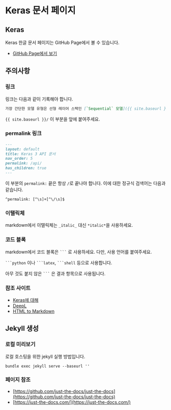 # Keras 문서 페이지

## Keras

Keras 한글 문서 페이지는 GitHub Page에서 볼 수 있습니다.

* [GitHub Page에서 보기](https://codecompose7.github.io/keras-doc-kr.github.io/)


## 주의사항

### 링크

링크는 다음과 같이 기록해야 합니다.

```markdown
가장 간단한 모델 유형은 선형 레이어 스택인 [`Sequential` 모델]({{ site.baseurl }}/guides/sequential_model/)입니다.
```

`{{ site.baseurl }}/` 이 부분을 앞에 붙여주세요.

### permalink 링크

```markdown
---
layout: default
title: Keras 3 API 문서
nav_order: 5
permalink: /api/
has_children: true
---
```

이 부분의 `permalink:` 끝은 항상 `/`로 끝나야 합니다. 이에 대한 정규식 검색어는 다음과 같습니다.

```
^permalink: [^\s]+[^\/\s]$
```

### 이탤릭체

markdown에서 이탤릭체는 `_italic_` 대신 `*italic*`을 사용하세요.

### 코드 블록

markdown에서 코드 블록은 ` ``` ` 로 사용하세요. 다만, 사용 언어를 붙여주세요.

` ```python ` 이나 ` ```latex `, ` ```shell ` 등으로 사용합니다.

아무 것도 붙지 않은 ` ``` ` 은 결과 항목으로 사용됩니다.

### 참조 사이트

* [Keras에 대해](https://keras.io/about/)
* [DeepL](https://www.deepl.com/)
* [HTML to Markdown](https://codebeautify.org/html-to-markdown)

## Jekyll 생성

### 로컬 미리보기

로컬 호스팅을 위한 jekyll 실행 방법입니다.

```shell
bundle exec jekyll serve --baseurl ''
```

### 페이지 참조

* [https://github.com/just-the-docs/just-the-docs](https://github.com/just-the-docs/just-the-docs)
* [https://just-the-docs.com/](https://just-the-docs.com/)
